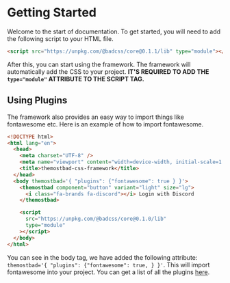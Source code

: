 # Getting Started

Welcome to the start of documentation. To get started, you will need to add the following script to your HTML file.

```html
<script src="https://unpkg.com/@badcss/core@0.1.1/lib" type="module"></script>
```

After this, you can start using the framework. The framework will automatically add the CSS to your project. **IT'S REQUIRED TO ADD THE `type="module"` ATTRIBUTE TO THE SCRIPT TAG.**

## Using Plugins

The framework also provides an easy way to import things like fontawesome etc. Here is an example of how to import fontawesome.

```html
<!DOCTYPE html>
<html lang="en">
  <head>
    <meta charset="UTF-8" />
    <meta name="viewport" content="width=device-width, initial-scale=1.0" />
    <title>themostbad-css-framework</title>
  </head>
  <body themostbad='{ "plugins": {"fontawesome": true } }'>
    <themostbad component="button" variant="light" size="lg">
      <i class="fa-brands fa-discord"></i> Login with Discord
    </themostbad>

    <script
      src="https://unpkg.com/@badcss/core@0.1.0/lib"
      type="module"
    ></script>
  </body>
</html>
```

You can see in the body tag, we have added the following attribute: `themostbad='{ "plugins": {"fontawesome": true, } }'`. This will import fontawesome into your project. You can get a list of all the plugins [here](/docs/plugins).
